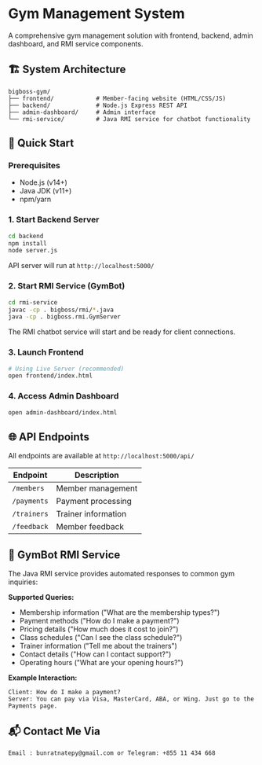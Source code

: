 
# Gym Management System

A comprehensive gym management solution with frontend, backend, admin dashboard, and RMI service components.

## 🏗 System Architecture

```
bigboss-gym/
├── frontend/            # Member-facing website (HTML/CSS/JS)
├── backend/             # Node.js Express REST API
├── admin-dashboard/     # Admin interface
└── rmi-service/         # Java RMI service for chatbot functionality
```

## 🚀 Quick Start

### Prerequisites
- Node.js (v14+)
- Java JDK (v11+)
- npm/yarn

### 1. Start Backend Server
```bash
cd backend
npm install
node server.js
```
API server will run at `http://localhost:5000/`

### 2. Start RMI Service (GymBot)
```bash
cd rmi-service
javac -cp . bigboss/rmi/*.java
java -cp . bigboss.rmi.GymServer
```
The RMI chatbot service will start and be ready for client connections.

### 3. Launch Frontend
```bash
# Using Live Server (recommended)
open frontend/index.html
```

### 4. Access Admin Dashboard
```bash
open admin-dashboard/index.html
```

## 🌐 API Endpoints
All endpoints are available at `http://localhost:5000/api/`

| Endpoint       | Description                |
|----------------|----------------------------|
| `/members`     | Member management          |
| `/payments`    | Payment processing         |
| `/trainers`    | Trainer information        |
| `/feedback`    | Member feedback            |

## 🤖 GymBot RMI Service
The Java RMI service provides automated responses to common gym inquiries:

**Supported Queries:**
- Membership information ("What are the membership types?")
- Payment methods ("How do I make a payment?")
- Pricing details ("How much does it cost to join?")
- Class schedules ("Can I see the class schedule?")
- Trainer information ("Tell me about the trainers")
- Contact details ("How can I contact support?")
- Operating hours ("What are your opening hours?")

**Example Interaction:**
```
Client: How do I make a payment?
Server: You can pay via Visa, MasterCard, ABA, or Wing. Just go to the Payments page.
```


## 📬 Contact Me Via
```
Email : bunratnatepy@gmail.com or Telegram: +855 11 434 668
```
